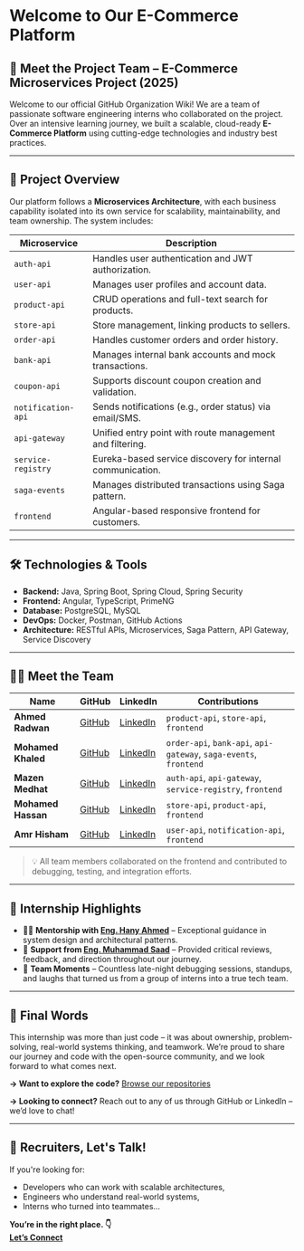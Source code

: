 # Welcome to Our E-Commerce Platform

## 👥 Meet the Project Team – E-Commerce Microservices Project (2025)

Welcome to our official GitHub Organization Wiki! We are a team of passionate software engineering interns who collaborated on the project. Over an intensive learning journey, we built a scalable, cloud-ready **E-Commerce Platform** using cutting-edge technologies and industry best practices.

---

## 🚀 Project Overview

Our platform follows a **Microservices Architecture**, with each business capability isolated into its own service for scalability, maintainability, and team ownership. The system includes:

| Microservice         | Description |
|----------------------|-------------|
| `auth-api`           | Handles user authentication and JWT authorization. |
| `user-api`           | Manages user profiles and account data. |
| `product-api`        | CRUD operations and full-text search for products. |
| `store-api`          | Store management, linking products to sellers. |
| `order-api`          | Handles customer orders and order history. |
| `bank-api`           | Manages internal bank accounts and mock transactions. |
| `coupon-api`         | Supports discount coupon creation and validation. |
| `notification-api`   | Sends notifications (e.g., order status) via email/SMS. |
| `api-gateway`        | Unified entry point with route management and filtering. |
| `service-registry`   | Eureka-based service discovery for internal communication. |
| `saga-events`        | Manages distributed transactions using Saga pattern. |
| `frontend`           | Angular-based responsive frontend for customers. |

---

## 🛠️ Technologies & Tools

- **Backend:** Java, Spring Boot, Spring Cloud, Spring Security
- **Frontend:** Angular, TypeScript, PrimeNG
- **Database:** PostgreSQL, MySQL
- **DevOps:** Docker, Postman, GitHub Actions
- **Architecture:** RESTful APIs, Microservices, Saga Pattern, API Gateway, Service Discovery

---

## 🧑‍💻 Meet the Team

| Name               | GitHub | LinkedIn | Contributions |
|--------------------|--------|----------|---------------|
| **Ahmed Radwan**   | [GitHub](https://github.com/Ahmed01126) | [LinkedIn](https://www.linkedin.com/in/ahmed-radwan-b1871a234/) | `product-api`, `store-api`, `frontend` |
| **Mohamed Khaled** | [GitHub](https://github.com/mohamedkhaled123447) | [LinkedIn](https://www.linkedin.com/in/mohamed-khaled-08229b207/) | `order-api`, `bank-api`, `api-gateway`, `saga-events`, `frontend` |
| **Mazen Medhat**  | [GitHub](https://github.com/DarkTigerFAF) | [LinkedIn](https://www.linkedin.com/in/mazennmedhat/) | `auth-api`, `api-gateway`, `service-registry`, `frontend` |
| **Mohamed Hassan** | [GitHub](https://github.com/Mohamed-Hassan-yahya) | [LinkedIn](https://www.linkedin.com/in/mohamed-hassan-b424b223b/) | `store-api`, `product-api`, `frontend` |
| **Amr Hisham**     | [GitHub](https://github.com/AmrHisham-ui) | [LinkedIn](https://www.linkedin.com/in/amr-hisham-o12/) | `user-api`, `notification-api`, `frontend` |

> 💡 All team members collaborated on the frontend and contributed to debugging, testing, and integration efforts.

---

## 📸 Internship Highlights

- 👨‍💻 **Mentorship with [Eng. Hany Ahmed](https://www.linkedin.com/in/hanyahmed/)** – Exceptional guidance in system design and architectural patterns.
- 🤝 **Support from [Eng. Muhammad Saad](https://www.linkedin.com/in/muhammad-saad-01/)** – Provided critical reviews, feedback, and direction throughout our journey.
- 🎉 **Team Moments** – Countless late-night debugging sessions, standups, and laughs that turned us from a group of interns into a true tech team.

---

## 🙌 Final Words

This internship was more than just code – it was about ownership, problem-solving, real-world systems thinking, and teamwork. We’re proud to share our journey and code with the open-source community, and we look forward to what comes next.

**→ Want to explore the code?** [Browse our repositories](https://github.com/orgs/Fawry-Intern-Team/repositories)

**→ Looking to connect?** Reach out to any of us through GitHub or LinkedIn – we’d love to chat!

---

## 💼 Recruiters, Let's Talk!

If you're looking for:
- Developers who can work with scalable architectures,
- Engineers who understand real-world systems,
- Interns who turned into teammates...

**You’re in the right place. 👇  
[Let’s Connect](https://github.com/Fawry-Intern-Team)**
